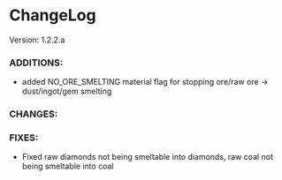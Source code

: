 # ChangeLog

Version: 1.2.2.a

### ADDITIONS:
- added NO_ORE_SMELTING material flag for stopping ore/raw ore -> dust/ingot/gem smelting

### CHANGES:

### FIXES:
- Fixed raw diamonds not being smeltable into diamonds, raw coal not being smeltable into coal